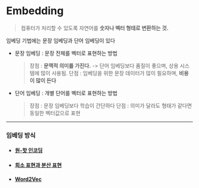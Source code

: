 # Embedding
> 컴퓨터가 처리할 수 있도록 자연어를 __숫자나 벡터 형태로 변환하는 것.__

임베딩 기법에는 문장 임베딩과 단어 임베딩이 있다
* 문장 임베딩 : 문장 전체를 벡터로 표현하는 방법
  > 장점 : __문맥적 의미를 가진다.__ -> 단어 임베딩보다 품질이 좋으며, 상용 시스템에 많이 사용됨.
  > 단점 : 임베딩을 위한 문장 데이터가 많이 필요하며, __비용이 많이 든다__
* 단어 임베딩 : 개별 단어를 벡터로 표현하는 방법
  > 장점 : 문장 임베딩보다 학습이 간단하다
  > 단점 : 의미가 달라도 형태가 같다면 동일한 벡터값으로 표현

***

### 임베딩 방식
* #### [원-핫 인코딩](https://github.com/BOSOEK/Machine_Learning_with_Book/blob/main/Deep_Learning_Chatbot_for_First_Time/Embedding/one-hot-encodding.ipynb)
* #### [희소 표현과 분산 표현]()
* #### [Word2Vec]()
